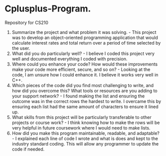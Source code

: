 # Cplusplus-Program.
Repository for CS210

  1. Summarize the project and what problem it was solving.
    - This project was to develop an object-oriented programming application that would calculate interest rates and total return over a period of time selected by the user.
  2. What did you do particularly well?
    - I believe I coded this project very well and documented everything I coded with precision.
  3. Where could you enhance your code? How would these improvements make your code more efficient, secure, and so on?
    - Looking at the code, I am unsure how I could enhance it. I believe it works very well in C++.
  4. Which pieces of the code did you find most challenging to write, and how did you overcome this? What tools or resources are you adding to your support network?
    - I found making the list and ensuring the outcome was in the correct rows the hardest to write. I overcame this by ensuring each list had the same amount of characters to ensure it lined up.
  5. What skills from this project will be particularly transferable to other projects or course work?
    - I think knowing how to make the rows will be very helpful in future coursework where I would need to make lists.
  6. How did you make this program maintainable, readable, and adaptable?
    - I explained each line of code I wrote and what is does and kept to the industry standard coding. This will allow any programmer to update the code if needed.
